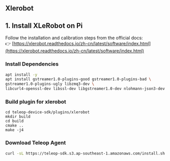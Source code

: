 ## Xlerobot

## 1. Install XLeRobot on Pi

Follow the installation and calibration steps from the official docs:  
👉 [https://xlerobot.readthedocs.io/zh-cn/latest/software/index.html](https://xlerobot.readthedocs.io/zh-cn/latest/software/index.html)

### Install Dependencies
```bash
apt install -y
apt install gstreamer1.0-plugins-good gstreamer1.0-plugins-bad \
gstreamer1.0-plugins-ugly libzmq3-dev \
libcurl4-openssl-dev libssl-dev libgstreamer1.0-dev nlohmann-json3-dev cmake
```

### Build plugin for xlerobot
```
cd teleop-device-sdk/plugins/xlerobot
mkdir build
cd build
cmake ..
make -j4
```

### Download Teleop Agent
```bash
curl -sL https://teleop-sdk.s3.ap-southeast-1.amazonaws.com/install.sh | sudo bash
```
